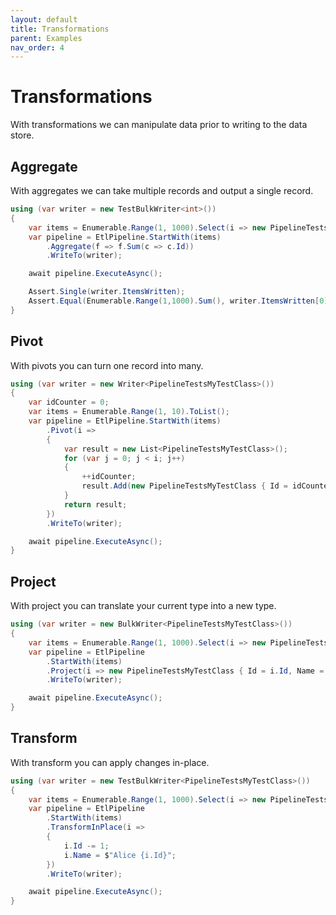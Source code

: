 ```yaml
---
layout: default
title: Transformations
parent: Examples
nav_order: 4
---
```

# Transformations

With transformations we can manipulate data prior to writing to the data store.

## Aggregate
With aggregates we can take multiple records and output a single record.

```csharp
using (var writer = new TestBulkWriter<int>())
{
    var items = Enumerable.Range(1, 1000).Select(i => new PipelineTestsMyTestClass { Id = i, Name = "Bob" });
    var pipeline = EtlPipeline.StartWith(items)
        .Aggregate(f => f.Sum(c => c.Id))
        .WriteTo(writer);

    await pipeline.ExecuteAsync();

    Assert.Single(writer.ItemsWritten);
    Assert.Equal(Enumerable.Range(1,1000).Sum(), writer.ItemsWritten[0]);
}
```

## Pivot

With pivots you can turn one record into many.

```csharp
using (var writer = new Writer<PipelineTestsMyTestClass>())
{
    var idCounter = 0;
    var items = Enumerable.Range(1, 10).ToList();
    var pipeline = EtlPipeline.StartWith(items)
        .Pivot(i =>
        {
            var result = new List<PipelineTestsMyTestClass>();
            for (var j = 0; j < i; j++)
            {
                ++idCounter;
                result.Add(new PipelineTestsMyTestClass { Id = idCounter, Name = $"Bob {idCounter}"});
            }
            return result;
        })
        .WriteTo(writer);

    await pipeline.ExecuteAsync();
}
```

## Project

With project you can translate your current type into a new type.

```csharp
using (var writer = new BulkWriter<PipelineTestsMyTestClass>())
{
    var items = Enumerable.Range(1, 1000).Select(i => new PipelineTestsOtherTestClass { Id = i, FirstName = "Bob", LastName = $"{i}"});
    var pipeline = EtlPipeline
        .StartWith(items)
        .Project(i => new PipelineTestsMyTestClass { Id = i.Id, Name = $"{i.FirstName} {i.LastName}"})
        .WriteTo(writer);

    await pipeline.ExecuteAsync();
}
```

## Transform

With transform you can apply changes in-place.

```csharp
using (var writer = new TestBulkWriter<PipelineTestsMyTestClass>())
{
    var items = Enumerable.Range(1, 1000).Select(i => new PipelineTestsMyTestClass { Id = i, Name = "Bob" });
    var pipeline = EtlPipeline
        .StartWith(items)
        .TransformInPlace(i => 
        { 
            i.Id -= 1;
            i.Name = $"Alice {i.Id}";
        })
        .WriteTo(writer);

    await pipeline.ExecuteAsync();
}
```